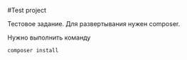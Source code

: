 #Test project

Тестовое задание. Для развертывания нужен composer.

Нужно выполнить команду

```
composer install
```